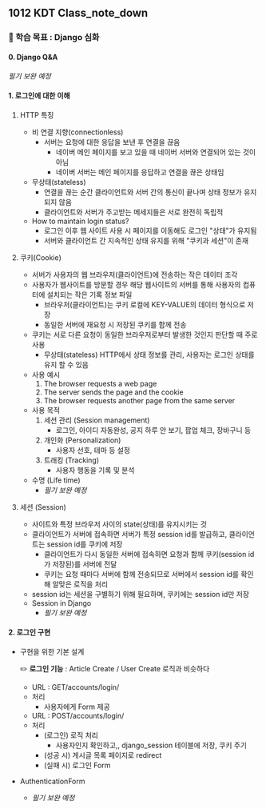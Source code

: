 ## 1012 KDT Class_note_down

### 🎯 학습 목표 : Django 심화

#### 0. Django Q&A

*필기 보완 예정*



#### 1. 로그인에 대한 이해

1. HTTP 특징
   - 비 연결 지향(connectionless)
     - 서버는 요청에 대한 응답을 보낸 후 연결을 끊음
       - 네이버 메인 페이지를 보고 있을 때 네이버 서버와 연결되어 있는 것이 아님
       - 네이버 서버는 메인 페이지를 응답하고 연결을 끊은 상태임
   - 무상태(stateless)
     - 연결을 끊는 순간 클라이언트와 서버 간의 통신이 끝나며 상태 정보가 유지되지 않음
     - 클라이언트와 서버가 주고받는 메세지들은 서로 완전히 독립적
   - How to maintain login status?
     - 로그인 이후 웹 사이트 사용 시 페이지를 이동해도 로그인 "상태"가 유지됨
     - 서버와 클라이언트 간 지속적인 상태 유지를 위해 "쿠키과 세션"이 존재



2. 쿠키(Cookie)
   - 서버가 사용자의 웹 브라우저(클라이언트)에 전송하는 작은 데이터 조각
   - 사용자가 웹사이트를 방문할 경우 해당 웹사이트의 서버를 통해 사용자의 컴퓨터에 설치되는 작은 기록 정보 파일
     - 브라우저(클라이언트)는 쿠키 로컬에 KEY-VALUE의 데이터 형식으로 저장
     - 동일한 서버에 재요청 시 저장된 쿠키를 함께 전송
   - 쿠키는 서로 다른 요청이 동일한 브라우저로부터 발생한 것인지 판단할 때 주로 사용
     - 무상태(stateless) HTTP에서 상태 정보를 관리, 사용자는 로그인 상태를 유지 할 수 있음
   - 사용 예시
     1. The browser requests a web page
     2. The server sends the page and the cookie
     3. The browser requests another page from the same server
   - 사용 목적
     1. 세션 관리 (Session management)
        - 로그인, 아이디 자동완성, 공지 하루 안 보기, 팝업 체크, 장바구니 등
     2. 개인화 (Personalization)
        - 사용자 선호, 테마 등 설정
     3. 트래킹 (Tracking)
        - 사용자 행동을 기록 및 분석
   - 수명 (Life time)
     - *필기 보완 예정*



3. 세션 (Session)
   - 사이트와 특정 브라우저 사이의 state(상태)를 유지시키는 것
   - 클라이언트가 서버에 접속하면 서버가 특정 session id를 발급하고, 클라이언트는 session id를 쿠키에 저장
     - 클라이언트가 다시 동일한 서버에 접속하면 요청과 함께 쿠키(session id가 저장된)를 서버에 전달
     - 쿠키는 요청 때마다 서버에 함께 전송되므로 서버에서 session id를 확인해 알맞은 로직을 처리
   - session id는 세션을 구별하기 위해 필요하며, 쿠키에는 session id만 저장
   - Session in Django
     - *필기 보완 예정*



#### 2. 로그인 구현

- 구현을 위한 기본 설계

  ✏️ **로그인 기능** :  Article Create / User Create 로직과 비슷하다

  - URL : GET/accounts/login/
  - 처리 
    - 사용자에게 Form 제공
  - URL : POST/accounts/login/
  - 처리 
    - (로그인) 로직 처리 
      - 사용자인지 확인하고,, django_session 테이블에 저장, 쿠키 주기
    - (성공 시) 게시글 목록 페이지로 redirect  
    - (실패 시) 로그인 Form

- AuthenticationForm

  - *필기 보완 예정*

